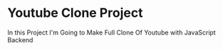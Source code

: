 # Youtube Clone Project

In this Project I'm Going to Make Full Clone Of Youtube with JavaScript Backend
